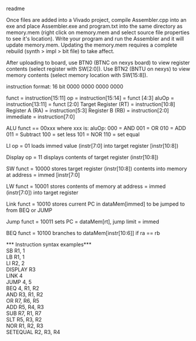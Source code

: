 readme

Once files are added into a Vivado project, compile Assembler.cpp into an exe and place Assembler.exe and program.txt into the same directory as memory.mem (right click on 
memory.mem and select source file properties to see it's location). Write your program and run the Assembler and it will update memory.mem. Updating the memory.mem 
requires a complete rebuild (synth > impl > bit file) to take affect. 

After uploading to board, use BTN0 (BTNC on nexys board) to view register contents (select register with SW[2:0]). 
Use BTN2 (BNTU on nexys) to view memory contents (select memory location with SW[15:8]).

instruction format:
16 bit
0000 0000 0000 0000

funct  = instruction[15:11]
op = instruction[15:14] = funct [4:3]
aluOp = instruction[13:11] = funct [2:0]
Target Register (RT) = instruction[10:8]
Register A (RA) = instruction[5:3]
Register B (RB) = instruction[2:0]
immediate = instruction[7:0]

ALU
funct == 00xxx where xxx is:
aluOp:   000 = AND
         001 = OR
         010 = ADD
         011 = Subtract
         100 = set less
         101 = NOR
         110 = set equal 
	   
LI
op = 01
loads immed value (instr[7:0] into target register [instr[10:8])

Display
op = 11
displays contents of target register (instr[10:8])

SW
funct = 10000
stores target register (instr[10:8]) contents into memory at address = immed [instr[7:0]

LW
funct = 10001
stores contents of memory at address = immed (instr[7:0]) into target register

Link
funct = 10010 
stores current PC in dataMem[immed] to be jumped to from BEQ or JUMP

Jump
funct = 10011
sets PC = dataMem[rt], jump limit = immed

BEQ
funct = 10100
branches to dataMem[instr[10:6]] if ra == rb

*** Instruction syntax examples***  
SB R1, 1  
LB R1, 1  
LI R2, 2  
DISPLAY R3  
LINK 4  
JUMP 4, 5  
BEQ 4, R1, R2  
AND R3, R1, R2  
OR R7, R6, R5  
ADD R5, R4, R3  
SUB R7, R1, R7  
SLT R5, R3, R2  
NOR R1, R2, R3  
SETEQUAL R2, R3, R4  
